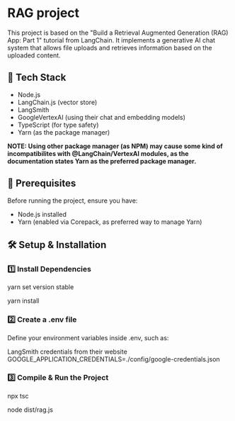 # RAG project
This project is based on the "Build a Retrieval Augmented Generation (RAG) App: Part 1" tutorial from LangChain. It implements a generative AI chat system that allows file uploads and retrieves information based on the uploaded content.

## 🚀 Tech Stack
- Node.js
- LangChain.js (vector store)
- LangSmith
- GoogleVertexAI (using their chat and embedding models)
- TypeScript (for type safety)
- Yarn (as the package manager)

**NOTE: Using other package manager (as NPM) may cause some kind of incompatibilites with @LangChain/VertexAI modules, as the documentation states Yarn as the preferred package manager.**

## 📌 Prerequisites
Before running the project, ensure you have:
- Node.js installed
- Yarn (enabled via Corepack, as preferred way to manage Yarn)

## 🛠️ Setup & Installation
### 1️⃣ Install Dependencies
yarn set version stable

yarn install
### 2️⃣ Create a .env file
Define your environment variables inside .env, such as:

LangSmith credentials from their website
GOOGLE_APPLICATION_CREDENTIALS=./config/google-credentials.json
### 3️⃣ Compile & Run the Project
npx tsc

node dist/rag.js

